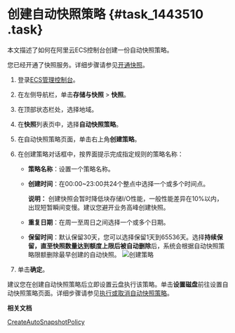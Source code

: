 # 创建自动快照策略 {#task_1443510 .task}

本文描述了如何在阿里云ECS控制台创建一份自动快照策略。

您已经开通了快照服务。详细步骤请参见[开通快照](intl.zh-CN/快照/使用快照/开通快照.md#)。

1.  登录[ECS管理控制台](https://ecs.console.aliyun.com)。
2.  在左侧导航栏，单击**存储与快照** \> **快照**。
3.  在顶部状态栏处，选择地域。
4.  在**快照**列表页中，选择**自动快照策略**。
5.  在自动快照策略页面，单击右上角**创建策略**。
6.  在创建策略对话框中，按界面提示完成指定规则的策略名称： 

    -   **策略名称**：设置一个策略名称。
    -   **创建时间**：在00:00~23:00共24个整点中选择一个或多个时间点。

        **说明：** 创建快照会暂时降低块存储I/O性能，一般性能差异在10%以内，出现短暂瞬间变慢。建议您避开业务高峰创建快照。

    -   **重复日期**：在周一至周日之间选择一个或多个日期。
    -   **保留时间**：默认保留30天，您可以选择保留1天到65536天。选择**持续保留，直至快照数量达到额度上限后被自动删除**后，系统会根据自动快照策略限额删除最早创建的自动快照。
    ![创建策略](http://static-aliyun-doc.oss-cn-hangzhou.aliyuncs.com/assets/img/1148290/156749273253896_zh-CN.png)

7.  单击**确定**。

建议您在创建自动快照策略后立即设置云盘执行该策略。单击**设置磁盘**前往设置自动快照策略页面。详细步骤请参见[执行或取消自动快照策略](intl.zh-CN/快照/使用自动快照策略/执行或取消自动快照策略.md#)。

**相关文档**  


[CreateAutoSnapshotPolicy](../intl.zh-CN/API参考/快照/CreateAutoSnapshotPolicy.md#)

